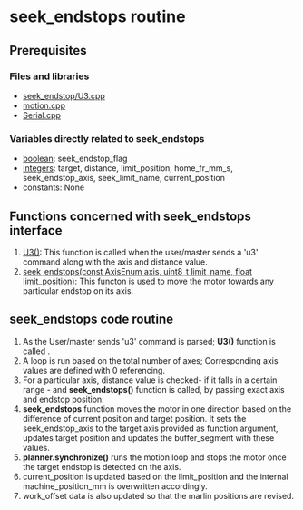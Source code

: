 # seek_endstops routine

## Prerequisites

### Files and libraries
- [seek_endstop/U3.cpp](../Marlin/src/gcode/seek_endstop/U3.cpp)
- [motion.cpp](../Marlin/src/core/serial.cpp)
- [Serial.cpp](../Marlin/src/core/serial.cpp)

### Variables directly related to seek_endstops
- [boolean](../Marlin/src/module/motion.cpp#L72): seek_endstop_flag
- [integers](../Marlin/src/module/motion.cpp#L1654): target, distance, limit_position, home_fr_mm_s, seek_endstop_axis, seek_limit_name, current_position
- constants: None

## Functions concerned with seek_endstops interface
1. [U3()](../Marlin/src/gcode/seek_endstop/U3.cpp#L11): This function is called when the user/master sends a 'u3' command along with the axis and distance value.
2. [seek_endstops(const AxisEnum axis, uint8_t limit_name, float limit_position)](../Marlin/src/module/motion.cpp#L1654): This functon is used to move the motor towards any particular endstop on its axis.

## seek_endstops code routine
1. As the User/master sends 'u3' command is parsed; **U3()** function is called .
2. A loop is run based on the total number of axes; Corresponding axis values are defined with 0 referencing. 
3. For a particular axis, distance value is checked- if it falls in a certain range - and **seek_endstops()** function is called, by passing exact axis and endstop position.
4. **seek_endstops** function moves the motor in one direction based on the difference of current position and target position. It sets the seek_endstop_axis to the target axis provided as function argument, updates target position and updates the buffer_segment with these values.
5. **planner.synchronize()** runs the motion loop and stops the motor once the target endstop is detected on the axis.
6. current_position is updated based on the limit_position and the internal machine_position_mm is overwritten accordingly.
7. work_offset data is also updated so that the marlin positions are revised.
